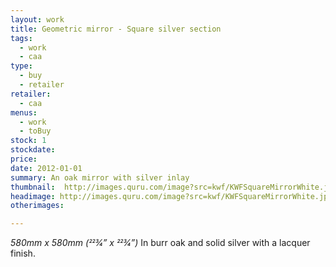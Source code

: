 ```yaml
---
layout: work
title: Geometric mirror - Square silver section
tags:
  - work
  - caa
type: 
  - buy
  - retailer
retailer:
  - caa
menus: 
  - work
  - toBuy
stock: 1
stockdate: 
price: 
date: 2012-01-01
summary: An oak mirror with silver inlay
thumbnail:  http://images.quru.com/image?src=kwf/KWFSquareMirrorWhite.jpg&left=0.12188&right=0.875&bottom=0.86563&top=0.1125&width=175&height=175
headimage: http://images.quru.com/image?src=kwf/KWFSquareMirrorWhite.jpg&left=0.12188&right=0.875&bottom=0.86563&top=0.1125
otherimages:

---
```

_580mm x 580mm (223⁄4” x 223⁄4”)_
In burr oak and solid silver with a lacquer finish.
